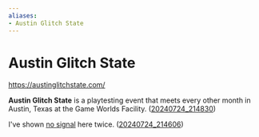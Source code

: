 ```yaml
---
aliases:
- Austin Glitch State
---
```


# Austin Glitch State

https://austinglitchstate.com/

**Austin Glitch State** is a playtesting event that meets every other month in Austin, Texas at the Game Worlds Facility. ([20240724_214830](../entries/20240724_214830.md))

I've shown [no signal](no-signal.md) here twice. ([20240724_214606](../entries/20240724_214606.md))
